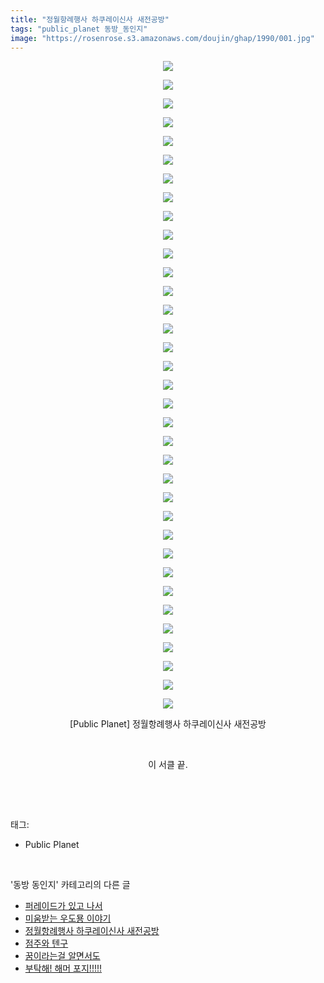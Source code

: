```yaml
---
title: "정월항례행사 하쿠레이신사 새전공방"
tags: "public_planet 동방_동인지"
image: "https://rosenrose.s3.amazonaws.com/doujin/ghap/1990/001.jpg"
---
```

<div class="article">
<p style="text-align: center; clear: none; float: none;"><img src="{{ site.imgserver1 }}/ghap/1990/001.jpg"/></p>
<p style="text-align: center; clear: none; float: none;"><img src="{{ site.imgserver1 }}/ghap/1990/002.jpg"/></p>
<p style="text-align: center; clear: none; float: none;"><img src="{{ site.imgserver1 }}/ghap/1990/003.jpg"/></p>
<p style="text-align: center; clear: none; float: none;"><img src="{{ site.imgserver1 }}/ghap/1990/004.jpg"/></p>
<p style="text-align: center; clear: none; float: none;"><img src="{{ site.imgserver1 }}/ghap/1990/005.jpg"/></p>
<p style="text-align: center; clear: none; float: none;"><img src="{{ site.imgserver1 }}/ghap/1990/006.jpg"/></p>
<p style="text-align: center; clear: none; float: none;"><img src="{{ site.imgserver1 }}/ghap/1990/007.jpg"/></p>
<p style="text-align: center; clear: none; float: none;"><img src="{{ site.imgserver1 }}/ghap/1990/008.jpg"/></p>
<p style="text-align: center; clear: none; float: none;"><img src="{{ site.imgserver1 }}/ghap/1990/009.jpg"/></p>
<p style="text-align: center; clear: none; float: none;"><img src="{{ site.imgserver1 }}/ghap/1990/010.jpg"/></p>
<p style="text-align: center; clear: none; float: none;"><img src="{{ site.imgserver1 }}/ghap/1990/011.jpg"/></p>
<p style="text-align: center; clear: none; float: none;"><img src="{{ site.imgserver1 }}/ghap/1990/012.jpg"/></p>
<p style="text-align: center; clear: none; float: none;"><img src="{{ site.imgserver1 }}/ghap/1990/013.jpg"/></p>
<p style="text-align: center; clear: none; float: none;"><img src="{{ site.imgserver1 }}/ghap/1990/014.jpg"/></p>
<p style="text-align: center; clear: none; float: none;"><img src="{{ site.imgserver1 }}/ghap/1990/015.jpg"/></p>
<p style="text-align: center; clear: none; float: none;"><img src="{{ site.imgserver1 }}/ghap/1990/016.jpg"/></p>
<p style="text-align: center; clear: none; float: none;"><img src="{{ site.imgserver1 }}/ghap/1990/017.jpg"/></p>
<p style="text-align: center; clear: none; float: none;"><img src="{{ site.imgserver1 }}/ghap/1990/018.jpg"/></p>
<p style="text-align: center; clear: none; float: none;"><img src="{{ site.imgserver1 }}/ghap/1990/019.jpg"/></p>
<p style="text-align: center; clear: none; float: none;"><img src="{{ site.imgserver1 }}/ghap/1990/020.jpg"/></p>
<p style="text-align: center; clear: none; float: none;"><img src="{{ site.imgserver1 }}/ghap/1990/021.jpg"/></p>
<p style="text-align: center; clear: none; float: none;"><img src="{{ site.imgserver1 }}/ghap/1990/022.jpg"/></p>
<p style="text-align: center; clear: none; float: none;"><img src="{{ site.imgserver1 }}/ghap/1990/023.jpg"/></p>
<p style="text-align: center; clear: none; float: none;"><img src="{{ site.imgserver1 }}/ghap/1990/024.jpg"/></p>
<p style="text-align: center; clear: none; float: none;"><img src="{{ site.imgserver1 }}/ghap/1990/025.jpg"/></p>
<p style="text-align: center; clear: none; float: none;"><img src="{{ site.imgserver1 }}/ghap/1990/026.jpg"/></p>
<p style="text-align: center; clear: none; float: none;"><img src="{{ site.imgserver1 }}/ghap/1990/027.jpg"/></p>
<p style="text-align: center; clear: none; float: none;"><img src="{{ site.imgserver1 }}/ghap/1990/028.jpg"/></p>
<p style="text-align: center; clear: none; float: none;"><img src="{{ site.imgserver1 }}/ghap/1990/029.jpg"/></p>
<p style="text-align: center; clear: none; float: none;"><img src="{{ site.imgserver1 }}/ghap/1990/030.jpg"/></p>
<p style="text-align: center; clear: none; float: none;"><img src="{{ site.imgserver1 }}/ghap/1990/031.jpg"/></p>
<p style="text-align: center; clear: none; float: none;"><img src="{{ site.imgserver1 }}/ghap/1990/032.jpg"/></p>
<p style="text-align: center; clear: none; float: none;"><img src="{{ site.imgserver1 }}/ghap/1990/033.jpg"/></p>
<p style="text-align: center; clear: none; float: none;"><img src="{{ site.imgserver1 }}/ghap/1990/034.jpg"/></p>
<p style="text-align: center; clear: none; float: none;"><img src="{{ site.imgserver1 }}/ghap/1990/035.jpg"/></p>
<p style="text-align: center; clear: none; float: none;">[Public Planet] 정월항례행사 하쿠레이신사 새전공방</p>
<p style="text-align: center; clear: none; float: none;"><br/></p>
<p style="text-align: center; clear: none; float: none;">이 서클 끝.</p>
<p><br/></p>
</div><br/>
<div class="tagTrail">
<p>태그: </p>
<ul>
<li>Public Planet</li>
</ul>
</div><br/>
<div class="another">
<p>'동방 동인지' 카테고리의 다른 글</p>
<ul>
<li><a href="/ghap_1993">퍼레이드가 있고 나서</a></li>
<li><a href="/ghap_1991">미움받는 우도묭 이야기</a></li>
<li><a href="/ghap_1990">정월항례행사 하쿠레이신사 새전공방</a></li>
<li><a href="/ghap_1989">점주와 텐구</a></li>
<li><a href="/ghap_1987">꿈이라는걸 알면서도</a></li>
<li><a href="/ghap_1986">부탁해! 해머 포지!!!!!</a></li>
</ul>
</div><br/>
<div class="cb_module cb_fluid">
<div class="cb_wrt cb_profile">
</div><!-- commentList close -->
</div><br/>
